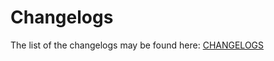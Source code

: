 # Changelogs

The list of the changelogs may be found here: [CHANGELOGS](https://core.lirx.org/docs/changelogs/1.6.0/)
